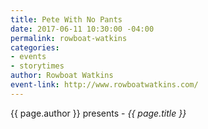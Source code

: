 ```yaml
---
title: Pete With No Pants
date: 2017-06-11 10:30:00 -04:00
permalink: rowboat-watkins
categories:
- events
- storytimes
author: Rowboat Watkins
event-link: http://www.rowboatwatkins.com/
---
```


{{ page.author }} presents - *{{ page.title }}*
